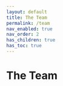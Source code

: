 ```yaml
---
layout: default
title: The Team
permalink: /team
nav_enabled: true
nav_order: 2
has_children: true
has_toc: true
---
```

# The Team